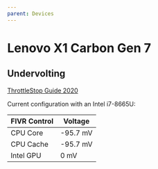 ```yaml
---
parent: Devices
---
```


# Lenovo X1 Carbon Gen 7

## Undervolting

[ThrottleStop Guide 2020](https://www.ultrabookreview.com/31385-the-throttlestop-guide/)

Current configuration with an Intel i7-8665U:

FIVR Control | Voltage
-|-
CPU Core | -95.7 mV
CPU Cache | -95.7 mV
Intel GPU | 0 mV
